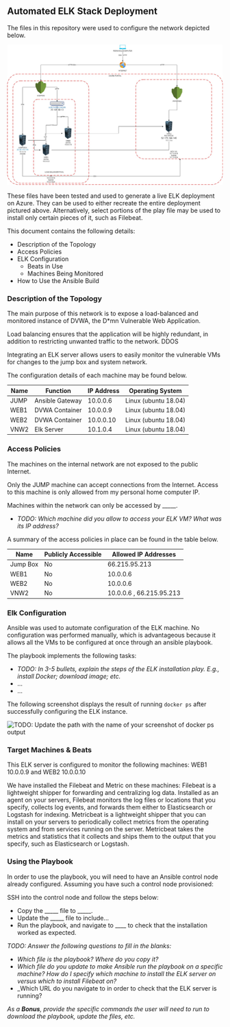 ## Automated ELK Stack Deployment

The files in this repository were used to configure the network depicted below.

![TODO: Update the path with the name of your diagram](diagram/networkdiagram.jpg)

These files have been tested and used to generate a live ELK deployment on Azure. They can be used to either recreate the entire deployment pictured above. Alternatively, select portions of the play file may be used to install only certain pieces of it, such as Filebeat.

This document contains the following details:
- Description of the Topology
- Access Policies
- ELK Configuration
  - Beats in Use
  - Machines Being Monitored
- How to Use the Ansible Build


### Description of the Topology

The main purpose of this network is to expose a load-balanced and monitored instance of DVWA, the D*mn Vulnerable Web Application.

Load balancing ensures that the application will be highly redundant, in addition to restricting unwanted traffic to the network. DDOS 

Integrating an ELK server allows users to easily monitor the vulnerable VMs for changes to the jump box and system network.


The configuration details of each machine may be found below.

| Name     | Function | IP Address | Operating System |
|----------|----------|------------|------------------|
| JUMP     | Ansible Gateway  | 10.0.0.6   | Linux (ubuntu 18.04)          |
| WEB1      |    DVWA Container      |         10.0.0.9   |       Linux (ubuntu 18.04)           |
| WEB2     |       DVWA Container   |    10.0.0.10        |          Linux (ubuntu 18.04)        |
| VNW2     |       Elk Server   |      10.1.0.4      |           Linux (ubuntu 18.04)       |

### Access Policies

The machines on the internal network are not exposed to the public Internet. 

Only the JUMP machine can accept connections from the Internet. Access to this machine is only allowed from my personal home computer IP.

Machines within the network can only be accessed by _____.
- _TODO: Which machine did you allow to access your ELK VM? What was its IP address?_

A summary of the access policies in place can be found in the table below.

| Name     | Publicly Accessible | Allowed IP Addresses |
|----------|---------------------|----------------------|
| Jump Box | No              |    66.215.95.213 |
|     WEB1     |      No                |        10.0.0.6              |
|       WEB2   |        No             |          10.0.0.6              |
|      VNW2  |          No           |           10.0.0.6 , 66.215.95.213            |

### Elk Configuration

Ansible was used to automate configuration of the ELK machine. No configuration was performed manually, which is advantageous because it allows all the VMs to be configured at once through an ansible playbook.

The playbook implements the following tasks:
- _TODO: In 3-5 bullets, explain the steps of the ELK installation play. E.g., install Docker; download image; etc._
- ...
- ...

The following screenshot displays the result of running `docker ps` after successfully configuring the ELK instance.

![TODO: Update the path with the name of your screenshot of docker ps output](Images/docker_ps_output.png)

### Target Machines & Beats
This ELK server is configured to monitor the following machines:
WEB1     10.0.0.9 and WEB2 10.0.0.10

We have installed the Filebeat and Metric on these machines:
Filebeat is a lightweight shipper for forwarding and centralizing log data. Installed as an agent on your servers, Filebeat monitors the log files or locations that you specify, collects log events, and forwards them either to Elasticsearch or Logstash for indexing.
Metricbeat is a lightweight shipper that you can install on your servers to periodically collect metrics from the operating system and from services running on the server. Metricbeat takes the metrics and statistics that it collects and ships them to the output that you specify, such as Elasticsearch or Logstash.


### Using the Playbook
In order to use the playbook, you will need to have an Ansible control node already configured. Assuming you have such a control node provisioned: 

SSH into the control node and follow the steps below:
- Copy the _____ file to _____.
- Update the _____ file to include...
- Run the playbook, and navigate to ____ to check that the installation worked as expected.

_TODO: Answer the following questions to fill in the blanks:_
- _Which file is the playbook? Where do you copy it?_
- _Which file do you update to make Ansible run the playbook on a specific machine? How do I specify which machine to install the ELK server on versus which to install Filebeat on?_
- _Which URL do you navigate to in order to check that the ELK server is running?

_As a **Bonus**, provide the specific commands the user will need to run to download the playbook, update the files, etc._
